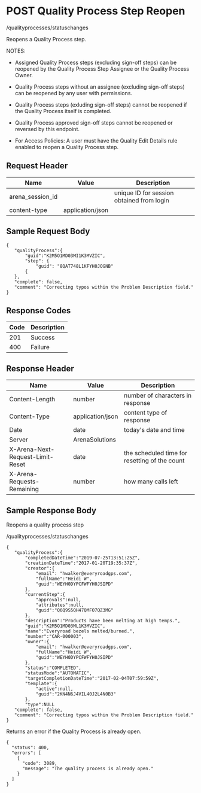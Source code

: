 # POST Quality Process Step Reopen


/qualityprocesses/statuschanges

Reopens a Quality Process step. 

NOTES:

* Assigned Quality Process steps \(excluding sign\-off steps\) can be reopened by the Quality Process Step Assignee or the Quality Process Owner.

* Quality Process steps without an assignee \(excluding sign\-off steps\) can be reopened by any user with permissions.

* Quality Process steps \(exluding sign\-off steps\) cannot be reopened if the Quality Process itself is completed.

* Quality Process approved sign\-off steps cannot be reopened or reversed by this endpoint.

* For Access Policies: A user must have the Quality Edit Details rule enabled to reopen a Quality Process step.

## Request Header

| Name<br> | Value<br> | Description<br> |
|  --- |  --- |  --- | 
| arena_session_id<br> |   | unique ID for session obtained from login<br> |
| content\-type<br> | application/json<br> |   |

## Sample Request Body
```
{  
   "qualityProcess":{
       "guid":"K2M5O1MD03MI1K3MVZIC",
       "step": {
           "guid": "8QAT748L1KFYH0JOGNB"
       { 
   },
   "complete": false,
   "comment": "Correcting typos within the Problem Description field."
}
```
## Response Codes

| Code<br> | Description<br> |
|  --- |  --- | 
| 201<br> | Success<br> |
| 400<br> | Failure<br> |

## Response Header

| Name<br> | Value<br> | Description<br> |
|  --- |  --- |  --- | 
| Content\-Length<br> | number<br> | number of characters in response<br> |
| Content\-Type<br> | application/json<br> | content type of response<br> |
| Date<br> | date<br> | today's date and time<br> |
| Server<br> | ArenaSolutions<br> |   |
| X\-Arena\-Next\-Request\-Limit\-Reset<br> | date<br> | the scheduled time for resetting of the count<br> |
| X\-Arena\-Requests\-Remaining<br> | number<br> | how many calls left<br> |

## Sample Response Body
Reopens a quality process step



/qualityprocesses/statuschanges

```
{
   "qualityProcess":{  
       "completedDateTime":"2019-07-25T13:51:25Z",
       "creationDateTime":"2017-01-20T19:35:37Z",
       "creator":{  
           "email": "hwalker@everyroadgps.com",
           "fullName":"Heidi W",
           "guid":"WEYH0DYPCFWFYH0JSIPD"
       },
       "currentStep":{  
           "approvals":null,
           "attributes":null,
           "guid":"Q6Q9S5QH47QMFO7QZ3MG"
       },
       "description":"Products have been melting at high temps.",
       "guid":"K2M5O1MD03ML1K3MVZIC",
       "name":"Everyroad bezels melted/burned.",
       "number":"CAR-000003",
       "owner":{ 
           "email": "hwalker@everyroadgps.com", 
           "fullName":"Heidi W",
           "guid":"WEYH0DYPCFWFYH0JSIPD"
       },
       "status":"COMPLETED",
       "statusMode":"AUTOMATIC",
       "targetCompletionDateTime":"2017-02-04T07:59:59Z",
       "template":{  
           "active":null,
           "guid":"2KN4N6J4VIL40J2L4N0B3"
       },
       "type":NULL
   "complete": false,
   "comment": "Correcting typos within the Problem Description field."
}
```
Returns an error if the Quality Process is already open.



```
{
  "status": 400,
  "errors": [
    {
      "code": 3089,
      "message": "The quality process is already open."
    }
  ]
}
```
